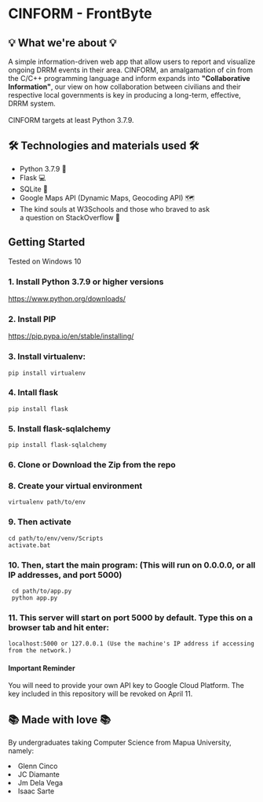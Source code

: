 # CINFORM - FrontByte

## 💡 What we're about 💡

A simple information-driven web app that allow users to report and visualize
ongoing DRRM events in their area. CINFORM, an amalgamation of cin from the C/C++
programming language and inform expands into **"Collaborative Information"**,
our view on how collaboration between civilians and their respective local
governments is key in producing a long-term, effective, DRRM system.<br><br>
CINFORM targets at least Python 3.7.9.

## 🛠 Technologies and materials used 🛠
<ul>
<li>Python 3.7.9 🐍
</li>
<li>Flask 💻
</li>
<li>SQLite 💾</li>
<li>Google Maps API (Dynamic Maps, Geocoding API) 🗺</li>
<li>The kind souls at W3Schools and those who braved to ask<br>
a question on StackOverflow 💪</li>
</ul>

## Getting Started
Tested on Windows 10

### 1. Install Python 3.7.9 or higher versions
  https://www.python.org/downloads/

### 2. Install PIP
  https://pip.pypa.io/en/stable/installing/

### 3. Install virtualenv:
   ```
   pip install virtualenv
   ```
### 4. Intall flask
   ```
   pip install flask
   ```
### 5. Install flask-sqlalchemy
   ```
   pip install flask-sqlalchemy
   ```

### 6. Clone or Download the Zip from the repo
   
### 8. Create your virtual environment
```
virtualenv path/to/env
```

### 9. Then activate
```
cd path/to/env/venv/Scripts
activate.bat
```

### 10. Then, start the main program: (This will run on 0.0.0.0, or all IP addresses, and port 5000)
   ```
    cd path/to/app.py
    python app.py
   ```

### 11. This server will start on port 5000 by default. Type this on a browser tab and hit enter:
   ```
   localhost:5000 or 127.0.0.1 (Use the machine's IP address if accessing from the network.)
   ```
#### Important Reminder
You will need to provide your own API key to Google Cloud Platform. The key included in this repository will be revoked on April 11.

## 📚 Made with love 📚
By undergraduates taking Computer Science from Mapua University, namely:
<li>Glenn Cinco</li>
<li>JC Diamante</li>
<li>Jm Dela Vega</li>
<li>Isaac Sarte</li>

